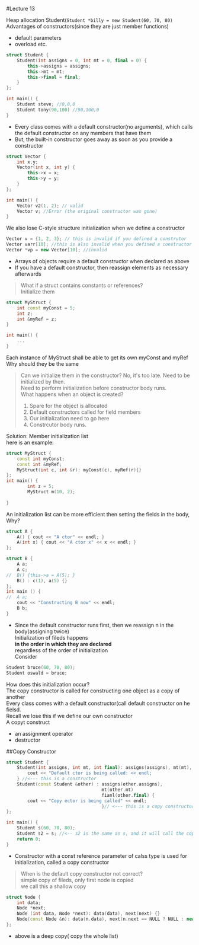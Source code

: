 #Lecture 13
  
Heap allocation Student(`Student *billy = new Student(60, 70, 80)`  
Advantages of constructors(since they are just member functions)  
- default parameters
- overload etc.

```C++
struct Student {
	Student(int assigns = 0, int mt = 0, final = 0) {
		this->assigns = assigns;
		this->mt = mt;
		this->final = final;
	}
};

int main() {
	Student steve; //0,0,0
	Student tony(90,100) //90,100,0
}
```
- Every class comes with a default constructor(no arguments), which calls  
the default constructor on any members that have them
- But, the built-in constructor goes away as soon as you provide a constructor
```C++
struct Vector {
	int x,y;
	Vector(int x, int y) {
		this->x = x;
		this->y = y;
	}
};

int main() {
	Vector v2(1, 2); // valid
	Vector v; //Error (the original constructor was gone)
}
```
We also lose C-style structure initialization when we define a constructor  
```C++
Vector v = {1, 2, 3}; // this is invalid if you defined a construtor
Vector varr[10]; //this is also invalid when you defined a constructor
Vector *vp = new Vector[10]; //invalid
```
- Arrays of objects require a default constructor when declared as above
- If you have a default constructor, then reassign elements as necessary afterwards  
>What if a struct contains constants or references?  
>Initialize them
```C++
struct MyStruct {
	int const myConst = 5;
	int z;
	int &myRef = z;
}

int main() {
	...
}
```
Each instance of MyStruct shall be able to get its own myConst and myRef  
Why should they be the same  
>Can we initialize them in the constructor?
>No, it's too late. Need to be initialized by then.  
>Need to perform initialization before constructor body runs.  
>What happens when an object is created?  
>1. Spare for the object is allocated  
>2. Default constructors called for field members  
>3. Our initialization need to go here  
>4. Constrcutor body runs.  

Solution: Member initialization list  
here is an example:  

```C++
struct MyStruct {
	const int myConst;
	const int &myRef;
	MyStruct(int c, int &r): myConst(c), myRef(r){}
};
int main() {
		int z = 5;
		MyStruct m(10, 2);
	
}
```
  
An initialization list can be more efficient then setting the fields in the body, Why?  

```C++
struct A {
	A() { cout << "A ctor" << endl; }
	A(int x) { cout << "A ctor x" << x << endl; }
};

struct B {
	A a;
	A c;
//	B() {this->a = A(5); }
	B() : c(1), a(5) {}
};
int main () {
//	A a;
	cout << "Constructing B now" << endl;
	B b;
}
```
- Since the default constructor runs first, then we reassign n in the body(assigning twice)  
Initialization of fileds happens  
**in the order in which they are declared**  
regardless of the order of initialization  
Consider
```C++
Student bruce(60, 70, 80);
Student oswald = bruce;
```
How does this initialization occur?  
The copy constructor is called for constructing one object as a copy of another  
Every class comes with a default constructor(call default constructor on he fielsd.  
Recall we lose this if we define our own constructor  
A copyt construct  
- an assignment operator
- destructor


##Copy Constructor
```C++
struct Student {
	Student(int assigns, int mt, int final): assigns(assigns), mt(mt), final(final) {
		cout << "Default ctor is being called: << endl;
	} //<--- this is a constructor
	Student(const Student &other) : assigns(other.assigns),
									mt(other.mt)
									fianl(other.final) {
		cout << "Copy ector is being called" << endl;
									}// <--- this is a copy constructor
};

int main() {
	Student s(60, 70, 80);
	Student s2 = s; //<-- s2 is the same as s, and it will call the copy constructor
	return 0;
}
```
- Constructor with a const reference parameter of calss type is used for initialization, called a copy constructor  

>When is the default copy constructor not correct?  
>simple copy of fileds, only first node is copied  
>we call this a shallow copy
```C++
struct Node {
	int data;
	Node *next;
	Node (int data, Node *next): data(data), next(next) {}
	Node(const Node &n): data(n.data), next(n.next == NULL ? NULL : new Node(*nnext)) {}
};
```
- above is a deep copy( copy the whole list)
										

